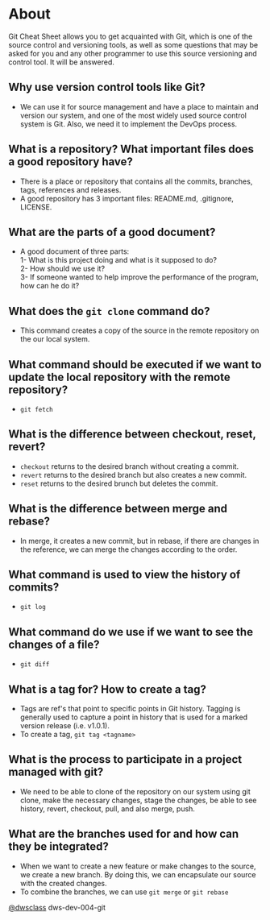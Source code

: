 # About
Git Cheat Sheet allows you to get acquainted with Git, which is one of the source control and versioning tools, as well as some questions that may be asked for you and any other programmer to use this source versioning and control tool. It will be answered.

## Why use version control tools like Git?
* We can use it for source management and have a place to maintain and version our system, and one of the most widely used source control system is Git. Also, we need it to implement the DevOps process.

## What is a repository? What important files does a good repository have?
* There is a place or repository that contains all the commits, branches, tags, references and releases.
* A good repository has 3 important files: README.md, .gitignore, LICENSE.

## What are the parts of a good document?
* A good document of three parts: \
1- What is this project doing and what is it supposed to do? \
2- How should we use it? \
3- If someone wanted to help improve the performance of the program, how can he do it?

## What does the ```git clone``` command do?
* This command creates a copy of the source in the remote repository on the our local system.

## What command should be executed if we want to update the local repository with the remote repository?
* ```git fetch```

## What is the difference between checkout, reset, revert?
* ```checkout``` returns to the desired branch without creating a commit.
* ```revert``` returns to the desired branch but also creates a new commit.
* ```reset``` returns to the desired brunch but deletes the commit.

## What is the difference between merge and rebase?
* In merge, it creates a new commit, but in rebase, if there are changes in the reference, we can merge the changes according to the order.

## What command is used to view the history of commits?
* ```git log```

## What command do we use if we want to see the changes of a file?
* ``` git diff ```

## What is a tag for? How to create a tag?
* Tags are ref's that point to specific points in Git history. Tagging is generally used to capture a point in history that is used for a marked version release (i.e. v1.0.1).
* To create a tag, ``` git tag <tagname> ```

## What is the process to participate in a project managed with git?
* We need to be able to clone of the repository on our system using git clone, make the necessary changes, stage the changes, be able to see history, revert, checkout, pull, and also merge, push.

## What are the branches used for and how can they be integrated?
* When we want to create a new feature or make changes to the source, we create a new branch. By doing this, we can encapsulate our source with the created changes.
* To combine the branches, we can use ```git merge``` or ```git rebase```


[@dwsclass](https://github.com/dwsclass) dws-dev-004-git